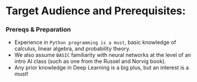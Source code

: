# Target Audience and Prerequisites:

### Prereqs & Preparation

- Experience in `Python programming is a must`, basic knowledge of calculus, linear algebra, and probability theory.
- We also assume `BASIC` familiarity with neural networks at the level of an intro AI class (such as one from the Russel and Norvig book).
- Any prior knowledge in Deep Learning is a big plus, but an interest is a must!

